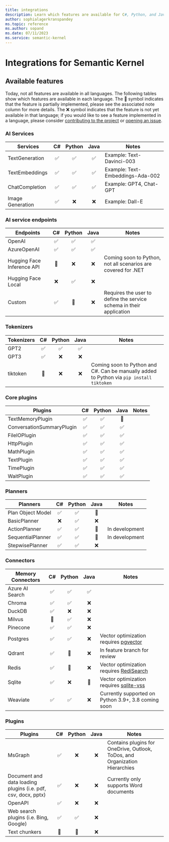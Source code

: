 ```yaml
---
title: integrations
description: Learn which features are available for C#, Python, and Java through integrations.
author: sophialagerkranspandey
ms.topic: reference
ms.author: sopand
ms.date: 07/11/2023
ms.service: semantic-kernel
---
```


# Integrations for Semantic Kernel 

## Available features

Today, not all features are available in all languages. The following tables show which features are available in each language. The 🔄 symbol indicates that the feature is partially implemented, please see the associated note column for more details. The ❌ symbol indicates that the feature is not yet available in that language; if you would like to see a feature implemented in a language, please consider [contributing to the project](./contributing.md) or [opening an issue](./contributing.md#reporting-issues).


### AI Services

| Services                          |  C#  | Python | Java | Notes |
|-----------------------------------|:----:|:------:|:----:|-------|
| TextGeneration                    | ✅ | ✅ | ✅ | Example: Text-Davinci-003 |
| TextEmbeddings                    | ✅ | ✅ | ✅ | Example: Text-Embeddings-Ada-002 |
| ChatCompletion                    | ✅ | ✅ | ✅ | Example: GPT4, Chat-GPT |
| Image Generation                  | ✅ | ❌ | ❌ | Example: Dall-E |

### AI service endpoints

| Endpoints                         |  C#  | Python | Java | Notes |
|-----------------------------------|:----:|:------:|:----:|-------|
| OpenAI                            | ✅ | ✅ | ✅ | |
| AzureOpenAI                       | ✅ | ✅ | ✅ | |
| Hugging Face Inference API        | 🔄 | ❌ | ❌ | Coming soon to Python, not all scenarios are covered for .NET |
| Hugging Face Local                | ❌ | ✅ | ❌ | |
| Custom                            | ✅ | 🔄 | ❌ | Requires the user to define the service schema in their application |

### Tokenizers

| Tokenizers                        |  C#  | Python | Java | Notes |
|-----------------------------------|:----:|:------:|:----:|-------|
| GPT2                              | ✅ | ✅ | ✅ | |
| GPT3                              | ✅ | ❌ | ❌ | |
| tiktoken                          | 🔄 | ❌ | ❌ | Coming soon to Python and C#. Can be manually added to Python via `pip install tiktoken` |

### Core plugins

| Plugins                           |  C#  | Python | Java | Notes |
|-----------------------------------|:----:|:------:|:----:|-------|
| TextMemoryPlugin                   | ✅ | ✅ | 🔄 | |
| ConversationSummaryPlugin          | ✅ | ✅ | ✅ | |
| FileIOPlugin                       | ✅ | ✅ | ✅ | |
| HttpPlugin                         | ✅ | ✅ | ✅ | |
| MathPlugin                         | ✅ | ✅ | ✅ | |
| TextPlugin                         | ✅ | ✅ | ✅ | |
| TimePlugin                         | ✅ | ✅ | ✅ | |
| WaitPlugin                         | ✅ | ✅ | ✅ | |

### Planners

| Planners                          |  C#  | Python | Java | Notes |
|-----------------------------------|:----:|:------:|:----:|-------|
| Plan Object Model                 | ✅ | ✅ | 🔄 | |
| BasicPlanner                      | ❌ | ✅ | ❌ | |
| ActionPlanner                     | ✅ | ✅ | 🔄 | In development|
| SequentialPlanner                 | ✅ | ✅ | 🔄 | In development|
| StepwisePlanner                   | ✅ | ✅ | ❌ | |

### Connectors

| Memory Connectors        |  C#  | Python | Java | Notes |
|--------------------------|:----:|:------:|:----:|-------|
| Azure AI Search   | ✅ | ✅ | ✅ | |
| Chroma                   | ✅ | ✅ | ❌ | |
| DuckDB                   | ✅ | ❌ | ❌ | |
| Milvus                   | 🔄 | ✅ | ❌ | |
| Pinecone                 | ✅ | ✅ | ❌ | |
| Postgres                 | ✅ | ✅ | ❌ | Vector optimization requires [pgvector](https://github.com/pgvector/pgvector) |
| Qdrant                   | ✅ | 🔄 | ❌ | In feature branch for review |
| Redis                    | ✅ | 🔄 | ❌ | Vector optimization requires [RediSearch](https://redis.io/docs/stack/search) |
| Sqlite                   | ✅ | ❌ | 🔄 | Vector optimization requires [sqlite-vss](https://github.com/asg017/sqlite-vss) |
| Weaviate                 | ✅ | ✅ | ❌ | Currently supported on Python 3.9+, 3.8 coming soon |

### Plugins
| Plugins                           |  C#  | Python | Java | Notes |
|-----------------------------------|:----:|:------:|:----:|-------|
| MsGraph                           | ✅ | ❌ | ❌ | Contains plugins for OneDrive, Outlook, ToDos, and Organization Hierarchies |
| Document and data loading plugins (i.e. pdf, csv, docx, pptx)  | ✅ | ❌ | ❌ | Currently only supports Word documents |
| OpenAPI                           | ✅ | ❌ | ❌ | |
| Web search plugins (i.e. Bing, Google) | ✅ | ✅ | ❌ | |
| Text chunkers                     | 🔄 | 🔄 | ❌ | |



